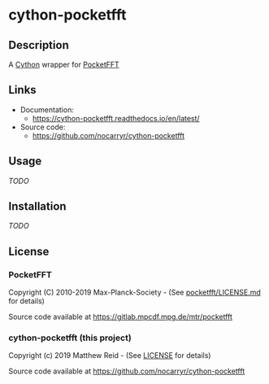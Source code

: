 # cython-pocketfft

## Description

A [Cython] wrapper for [PocketFFT]

## Links

* Documentation:
  * https://cython-pocketfft.readthedocs.io/en/latest/
* Source code:
  * https://github.com/nocarryr/cython-pocketfft

## Usage

*TODO*

## Installation

*TODO*

## License

### PocketFFT

Copyright (C) 2010-2019 Max-Planck-Society - (See [pocketfft/LICENSE.md](cypocketfft/_pocketfft_lib/LICENSE.md) for details)

Source code available at https://gitlab.mpcdf.mpg.de/mtr/pocketfft

### cython-pocketfft (this project)

Copyright (c) 2019 Matthew Reid - (See [LICENSE](LICENSE) for details)

Source code available at https://github.com/nocarryr/cython-pocketfft


[Cython]: https://cython.org/
[PocketFFT]: https://gitlab.mpcdf.mpg.de/mtr/pocketfft
